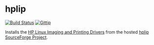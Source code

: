 # hplip
[![Build Status](https://img.shields.io/travis/trinitronx/hplip.svg)](https://travis-ci.org/trinitronx/hplip)
[![Gittip](http://img.shields.io/gittip/trinitronx.svg)](https://www.gittip.com/trinitronx)


Installs the [HP Linux Imaging and Printing Drivers][1] from the hosted [hplip SourceForge Project][2].

[1]: http://hplipopensource.com/hplip-web/index.html
[2]: http://sourceforge.net/projects/hplip/
